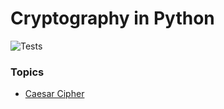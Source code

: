 # Cryptography in Python

![Tests](https://github.com/sedexdev/cryptography/actions/workflows/tests.yml/badge.svg)

### Topics

- [Caesar Cipher](https://github.com/sedexdev/cryptography/tree/main/01_caesar_cipher)
